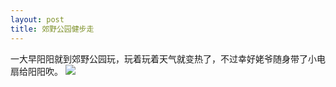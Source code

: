 ```yaml
---
layout: post
title: 郊野公园健步走
---
```


一大早阳阳就到郊野公园玩，玩着玩着天气就变热了，不过幸好姥爷随身带了小电扇给阳阳吹。
![](https://raw.githubusercontent.com/initlove/initlove.github.io/master/images/2016-07-24-133405.jpg)
